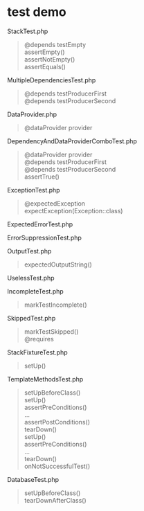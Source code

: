 # test demo

StackTest.php  
> @depends testEmpty  
> assertEmpty()   
> assertNotEmpty()  
> assertEquals()  

MultipleDependenciesTest.php  
> @depends testProducerFirst  
> @depends testProducerSecond  

DataProvider.php  
> @dataProvider provider  

DependencyAndDataProviderComboTest.php  
> @dataProvider provider  
> @depends testProducerFirst  
> @depends testProducerSecond   
> assertTrue()  

ExceptionTest.php  
> @expectedException  
> expectException(Exception::class)  

ExpectedErrorTest.php   

ErrorSuppressionTest.php  

OutputTest.php  
> expectedOutputString()

UselessTest.php  

IncompleteTest.php  
> markTestIncomplete()  

SkippedTest.php  
> markTestSkipped()  
> @requires  

StackFixtureTest.php  
> setUp()  

TemplateMethodsTest.php  
> setUpBeforeClass()  
> setUp()  
> assertPreConditions()  
> ...  
> assertPostConditions()  
> tearDown()  
> setUp()  
> assertPreConditions()  
> ...  
> tearDown()  
> onNotSuccessfulTest()  

DatabaseTest.php  
> setUpBeforeClass()  
> tearDownAfterClass()  


